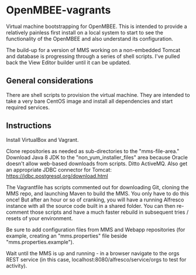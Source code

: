 # OpenMBEE-vagrants
Virtual machine bootstrapping for OpenMBEE. This is intended to provide a relatively painless first install on a local system to start to see the functionality of the OpenMBEE and also understand its configuration.

The build-up for a version of MMS working on a non-embedded Tomcat and database is progressing through a series of shell scripts. I've pulled back the View Editor builder until it can be updated.

## General considerations

There are shell scripts to provision the virtual machine. They are intended to take a very bare CentOS image and install all dependencies and start required services.

## Instructions

Install VirtualBox and Vagrant.

Clone repositories as needed as sub-directories to the "mms-file-area." Download Java 8 JDK to the "non_yum_installer_files" area because Oracle doesn't allow web-based downloads from scripts. Ditto ActiveMQ. Also get an appropriate JDBC connector for Tomcat: https://jdbc.postgresql.org/download.html

The Vagrantfile has scripts commented out for downloading Git, cloning the MMS repo, and launching Maven to build the MMS. You only have to do this once! But after an hour or so of cranking, you will have a running Alfresco instance with all the source code built in a shared folder. You can then re-comment those scripts and have a much faster rebuild in subsequent tries / resets of your environment.

Be sure to add configuration files from MMS and Webapp repositories (for example, creating an "mms.properties" file beside "mms.properties.example").

Wait until the MMS is up and running - in a browser navigate to the orgs REST service (in this case, localhost:8080/alfresco/service/orgs to test for activity).